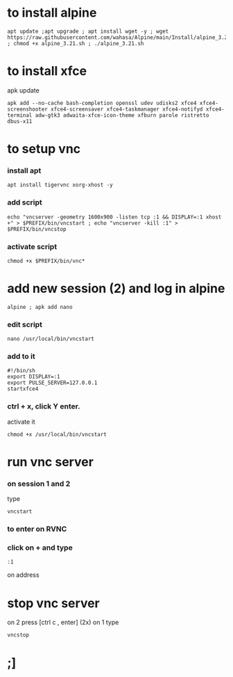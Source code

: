 # to install alpine

```
apt update ;apt upgrade ; apt install wget -y ; wget https://raw.githubusercontent.com/wahasa/Alpine/main/Install/alpine_3.21.sh ; chmod +x alpine_3.21.sh ; ./alpine_3.21.sh
```

# to install xfce

apk update
```
apk add --no-cache bash-completion openssl udev udisks2 xfce4 xfce4-screenshooter xfce4-screensaver xfce4-taskmanager xfce4-notifyd xfce4-terminal adw-gtk3 adwaita-xfce-icon-theme xfburn parole ristretto dbus-x11
```

# to setup vnc
### install apt
```
apt install tigervnc xorg-xhost -y
```
### add script
```
echo "vncserver -geometry 1600x900 -listen tcp :1 && DISPLAY=:1 xhost +" > $PREFIX/bin/vncstart ; echo "vncserver -kill :1" > $PREFIX/bin/vncstop
```
### activate script
```
chmod +x $PREFIX/bin/vnc*
```
# add new session (2) and log in alpine

```
alpine ; apk add nano
```
### edit script
```
nano /usr/local/bin/vncstart
```
### add to it
```
#!/bin/sh
export DISPLAY=:1
export PULSE_SERVER=127.0.0.1
startxfce4
```

### ctrl + x, click Y enter.

activate it
```
chmod +x /usr/local/bin/vncstart
```
# run vnc server
### on session 1 and 2
type
```
vncstart
```
### to enter on RVNC
### click on + and type
```
:1
```
on address
# stop vnc server 
on 2 press [ctrl c , enter] (2x)
on 1 type
```
vncstop
```
# ;]
